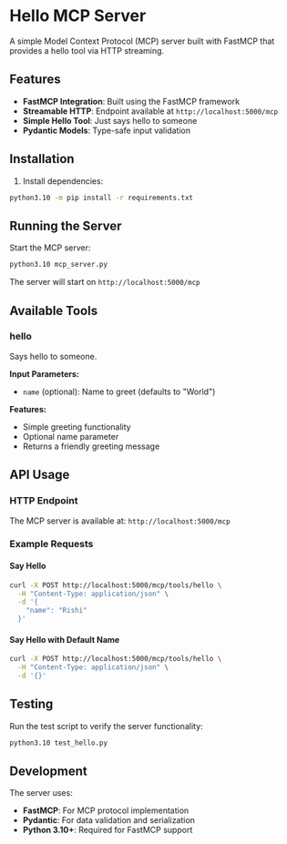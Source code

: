 # Hello MCP Server

A simple Model Context Protocol (MCP) server built with FastMCP that provides a hello tool via HTTP streaming.

## Features

- **FastMCP Integration**: Built using the FastMCP framework
- **Streamable HTTP**: Endpoint available at `http://localhost:5000/mcp`
- **Simple Hello Tool**: Just says hello to someone
- **Pydantic Models**: Type-safe input validation

## Installation

1. Install dependencies:
```bash
python3.10 -m pip install -r requirements.txt
```

## Running the Server

Start the MCP server:
```bash
python3.10 mcp_server.py
```

The server will start on `http://localhost:5000/mcp`

## Available Tools

### hello
Says hello to someone.

**Input Parameters:**
- `name` (optional): Name to greet (defaults to "World")

**Features:**
- Simple greeting functionality
- Optional name parameter
- Returns a friendly greeting message

## API Usage

### HTTP Endpoint
The MCP server is available at: `http://localhost:5000/mcp`

### Example Requests

#### Say Hello
```bash
curl -X POST http://localhost:5000/mcp/tools/hello \
  -H "Content-Type: application/json" \
  -d '{
    "name": "Rishi"
  }'
```

#### Say Hello with Default Name
```bash
curl -X POST http://localhost:5000/mcp/tools/hello \
  -H "Content-Type: application/json" \
  -d '{}'
```

## Testing

Run the test script to verify the server functionality:
```bash
python3.10 test_hello.py
```

## Development

The server uses:
- **FastMCP**: For MCP protocol implementation
- **Pydantic**: For data validation and serialization
- **Python 3.10+**: Required for FastMCP support 